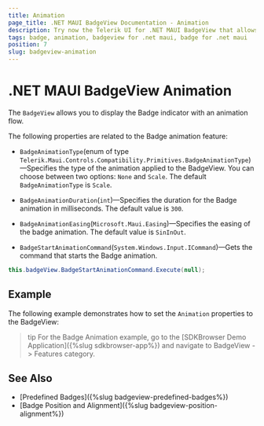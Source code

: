 ```yaml
---
title: Animation
page_title: .NET MAUI BadgeView Documentation - Animation
description: Try now the Telerik UI for .NET MAUI BadgeView that allows you to display the Badge indicator with an animation flow
tags: badge, animation, badgeview for .net maui, badge for .net maui
position: 7
slug: badgeview-animation
---
```


# .NET MAUI BadgeView Animation

The `BadgeView` allows you to display the Badge indicator with an animation flow.

The following properties are related to the Badge animation feature:

* `BadgeAnimationType`(enum of type `Telerik.Maui.Controls.Compatibility.Primitives.BadgeAnimationType`)&mdash;Specifies the type of the animation applied to the BadgeView. You can choose between two options: `None` and `Scale`. The default `BadgeAnimationType` is `Scale`.

* `BadgeAnimationDuration`(`int`)&mdash;Specifies the duration for the Badge animation in milliseconds. The default value is `300`.

* `BadgeAnimationEasing`(`Microsoft.Maui.Easing`)&mdash;Specifies the easing of the badge animation. The default value is `SinInOut`.

* `BadgeStartAnimationCommand`(`System.Windows.Input.ICommand`)&mdash;Gets the command that starts the Badge animation.

```C#
this.badgeView.BadgeStartAnimationCommand.Execute(null);
```

## Example

The following example demonstrates how to set the `Animation` properties to the BadgeView:

<snippet id='badgeview-animation'/>

>tip For the Badge Animation example, go to the [SDKBrowser Demo Application]({%slug sdkbrowser-app%}) and navigate to BadgeView -> Features category.

## See Also

- [Predefined Badges]({%slug badgeview-predefined-badges%})
- [Badge Position and Alignment]({%slug badgeview-position-alignment%})
